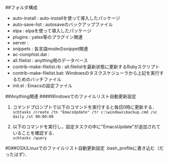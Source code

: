 ##フォルダ構成
- auto-install             : auto-installを使って導入したパッケージ
- auto-save-list           : autosaveのバックアップファイル
- elpa                     : elpaを使って導入したパッケージ
- plugins                  : yatex等のプラグイン関連
- server                   :
- snippets                 : 各言語modeのsnippet関連
- ac-comphist.dat          :
- all.filelist             : anything用のデータベース
- contrib-make-filelist.rb : all.filelistを最新状態に更新するRubyスクリプト
- contrib-make-filelist.bat: Windowsのタスクスケジューラから上記を実行するためのバッチファイル
- init.el                  : Emacsの設定ファイル

##Anything関連
####Windowsでのファイルリスト自動更新設定
1. コマンドプロンプトで以下のコマンドを実行すると毎日0時に更新する．  
`schtasks /create /tn "EmacsUpdate" /tr c:\windows\backup.cmd /sc daily /st 00:00:00`

2. 以下のコマンドを実行し，設定タスクの中に"EmacsUpdate"が追加されていることを確認する．  
`schtasks /query`

#0##OSX/Linuxでのファイルリスト自動更新設定
.bash_profileに書き込む（だったはず）．
